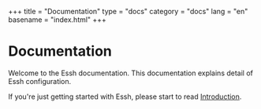 +++
title = "Documentation"
type = "docs"
category = "docs"
lang = "en"
basename = "index.html"
+++

# Documentation

Welcome to the Essh documentation. This documentation explains detail of Essh configuration.

If you're just getting started with Essh, please start to read [Introduction](/essh/intro/en/index.html).
